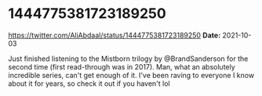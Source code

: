 # 1444775381723189250
https://twitter.com/AliAbdaal/status/1444775381723189250
**Date:** 2021-10-03

Just finished listening to the Mistborn trilogy by @BrandSanderson for the second time (first read-through was in 2017). Man, what an absolutely incredible series, can't get enough of it. I've been raving to everyone I know about it for years, so check it out if you haven't lol
